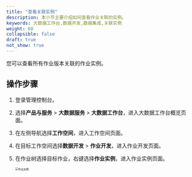 ```yaml
---
title: "查看关联实例"
description: 本小节主要介绍如何查看作业关联的实例。 
keywords: 大数据工作台,数据开发,数据集成,关联实例
weight: 60
collapsible: false
draft: true
not_show: true
---
```


您可以查看所有作业版本关联的作业实例。

## 操作步骤

1. 登录管理控制台。
2. 选择**产品与服务** > **大数据服务** > **大数据工作台**，进入大数据工作台概览页面。
3. 在左侧导航选择**工作空间**，进入工作空间页面。
4. 在目标工作空间选择**数据开发** > **作业开发**，进入作业开发页面。
5. 在作业树选择目标作业，右键选择**作业实例**，进入作业实例页面。

    <img src="/bigdata/dataomnis/_images/integration_job_instance.png" alt="作业实例" style="zoom:50%;" />